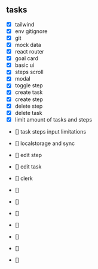 ## tasks

- [x] tailwind
- [x] env gitignore
- [x] git
- [x] mock data
- [x] react router
- [x] goal card
- [x] basic ui
- [x] steps scroll
- [x] modal
- [x] toggle step
- [x] create task
- [x] create step
- [x] delete step
- [x] delete task
- [x] limit amount of tasks and steps
- [] task steps input limitations
- [] localstorage and sync
- [] edit step
- [] edit task

- [] clerk
- []
- []
- []
- []
- []
- []
- []
